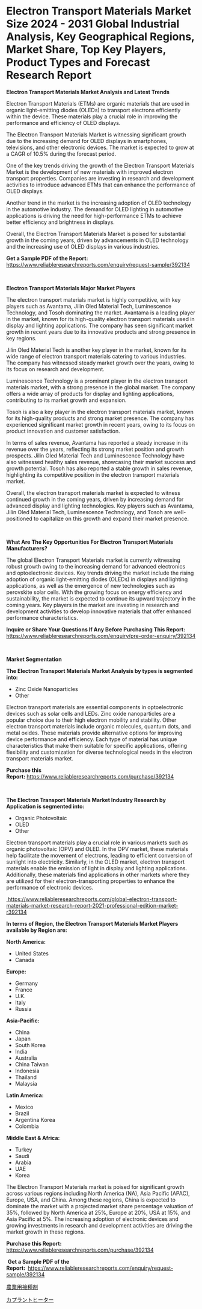 <p><h1>Electron Transport Materials Market Size 2024 - 2031 Global Industrial Analysis, Key Geographical Regions, Market Share, Top Key Players, Product Types and Forecast Research Report</h1></p><p><strong>Electron Transport Materials Market Analysis and Latest Trends</strong></p>
<p><p>Electron Transport Materials (ETMs) are organic materials that are used in organic light-emitting diodes (OLEDs) to transport electrons efficiently within the device. These materials play a crucial role in improving the performance and efficiency of OLED displays.</p><p>The Electron Transport Materials Market is witnessing significant growth due to the increasing demand for OLED displays in smartphones, televisions, and other electronic devices. The market is expected to grow at a CAGR of 10.5% during the forecast period.</p><p>One of the key trends driving the growth of the Electron Transport Materials Market is the development of new materials with improved electron transport properties. Companies are investing in research and development activities to introduce advanced ETMs that can enhance the performance of OLED displays.</p><p>Another trend in the market is the increasing adoption of OLED technology in the automotive industry. The demand for OLED lighting in automotive applications is driving the need for high-performance ETMs to achieve better efficiency and brightness in displays.</p><p>Overall, the Electron Transport Materials Market is poised for substantial growth in the coming years, driven by advancements in OLED technology and the increasing use of OLED displays in various industries.</p></p>
<p><strong>Get a Sample PDF of the Report:&nbsp;</strong> <a href="https://www.reliableresearchreports.com/enquiry/request-sample/392134">https://www.reliableresearchreports.com/enquiry/request-sample/392134</a></p>
<p>&nbsp;</p>
<p><strong>Electron Transport Materials Major Market Players</strong></p>
<p><p>The electron transport materials market is highly competitive, with key players such as Avantama, Jilin Oled Material Tech, Luminescence Technology, and Tosoh dominating the market. Avantama is a leading player in the market, known for its high-quality electron transport materials used in display and lighting applications. The company has seen significant market growth in recent years due to its innovative products and strong presence in key regions.</p><p>Jilin Oled Material Tech is another key player in the market, known for its wide range of electron transport materials catering to various industries. The company has witnessed steady market growth over the years, owing to its focus on research and development.</p><p>Luminescence Technology is a prominent player in the electron transport materials market, with a strong presence in the global market. The company offers a wide array of products for display and lighting applications, contributing to its market growth and expansion.</p><p>Tosoh is also a key player in the electron transport materials market, known for its high-quality products and strong market presence. The company has experienced significant market growth in recent years, owing to its focus on product innovation and customer satisfaction.</p><p>In terms of sales revenue, Avantama has reported a steady increase in its revenue over the years, reflecting its strong market position and growth prospects. Jilin Oled Material Tech and Luminescence Technology have also witnessed healthy sales revenue, showcasing their market success and growth potential. Tosoh has also reported a stable growth in sales revenue, highlighting its competitive position in the electron transport materials market.</p><p>Overall, the electron transport materials market is expected to witness continued growth in the coming years, driven by increasing demand for advanced display and lighting technologies. Key players such as Avantama, Jilin Oled Material Tech, Luminescence Technology, and Tosoh are well-positioned to capitalize on this growth and expand their market presence.</p></p>
<p>&nbsp;</p>
<p><strong>What Are The Key Opportunities For Electron Transport Materials Manufacturers?</strong></p>
<p><p>The global Electron Transport Materials market is currently witnessing robust growth owing to the increasing demand for advanced electronics and optoelectronic devices. Key trends driving the market include the rising adoption of organic light-emitting diodes (OLEDs) in displays and lighting applications, as well as the emergence of new technologies such as perovskite solar cells. With the growing focus on energy efficiency and sustainability, the market is expected to continue its upward trajectory in the coming years. Key players in the market are investing in research and development activities to develop innovative materials that offer enhanced performance characteristics.</p></p>
<p><strong>Inquire or Share Your Questions If Any Before Purchasing This Report:</strong> <a href="https://www.reliableresearchreports.com/enquiry/pre-order-enquiry/392134">https://www.reliableresearchreports.com/enquiry/pre-order-enquiry/392134</a></p>
<p>&nbsp;</p>
<p><strong>Market Segmentation</strong></p>
<p><strong>The Electron Transport Materials Market Analysis by types is segmented into:</strong></p>
<p><ul><li>Zinc Oxide Nanoparticles</li><li>Other</li></ul></p>
<p><p>Electron transport materials are essential components in optoelectronic devices such as solar cells and LEDs. Zinc oxide nanoparticles are a popular choice due to their high electron mobility and stability. Other electron transport materials include organic molecules, quantum dots, and metal oxides. These materials provide alternative options for improving device performance and efficiency. Each type of material has unique characteristics that make them suitable for specific applications, offering flexibility and customization for diverse technological needs in the electron transport materials market.</p></p>
<p><strong>Purchase this Report:&nbsp;</strong><a href="https://www.reliableresearchreports.com/purchase/392134">https://www.reliableresearchreports.com/purchase/392134</a></p>
<p>&nbsp;</p>
<p><strong>The Electron Transport Materials Market Industry Research by Application is segmented into:</strong></p>
<p><ul><li>Organic Photovoltaic</li><li>OLED</li><li>Other</li></ul></p>
<p><p>Electron transport materials play a crucial role in various markets such as organic photovoltaic (OPV) and OLED. In the OPV market, these materials help facilitate the movement of electrons, leading to efficient conversion of sunlight into electricity. Similarly, in the OLED market, electron transport materials enable the emission of light in display and lighting applications. Additionally, these materials find applications in other markets where they are utilized for their electron-transporting properties to enhance the performance of electronic devices.</p></p>
<p><a href="https://www.reliableresearchreports.com/global-electron-transport-materials-market-research-report-2021-professional-edition-market-r392134">&nbsp;https://www.reliableresearchreports.com/global-electron-transport-materials-market-research-report-2021-professional-edition-market-r392134</a></p>
<p><strong>In terms of Region, the Electron Transport Materials Market Players available by Region are:</strong></p>
<p>
    <p> <strong> North America: </strong>
        <ul>
            <li>United States</li>
            <li>Canada</li>
        </ul>
        </p> 
    <p> <strong> Europe: </strong>
        <ul>
            <li>Germany</li>
            <li>France</li>
            <li>U.K.</li>
            <li>Italy</li>
            <li>Russia</li>
        </ul>
        </p> 
    <p> <strong> Asia-Pacific: </strong>
        <ul>
            <li>China</li>
            <li>Japan</li>
            <li>South Korea</li>
            <li>India</li>
            <li>Australia</li>
            <li>China Taiwan</li>
            <li>Indonesia</li>
            <li>Thailand</li>
            <li>Malaysia</li>
        </ul>
        </p> 
    <p> <strong> Latin America: </strong>
        <ul>
            <li>Mexico</li>
            <li>Brazil</li>
            <li>Argentina Korea</li>
            <li>Colombia</li>
        </ul>
        </p> 
    <p> <strong> Middle East & Africa: </strong>
        <ul>
            <li>Turkey</li>
            <li>Saudi</li>
            <li>Arabia</li>
            <li>UAE</li>
            <li>Korea</li>
        </ul>
    </p>
    </p>
<p><p>The Electron Transport Materials market is poised for significant growth across various regions including North America (NA), Asia Pacific (APAC), Europe, USA, and China. Among these regions, China is expected to dominate the market with a projected market share percentage valuation of 35%, followed by North America at 25%, Europe at 20%, USA at 15%, and Asia Pacific at 5%. The increasing adoption of electronic devices and growing investments in research and development activities are driving the market growth in these regions.</p></p>
<p><strong>Purchase this Report: </strong><a href="https://www.reliableresearchreports.com/purchase/392134">https://www.reliableresearchreports.com/purchase/392134</a></p>
<p>&nbsp;<strong>Get a Sample PDF of the Report:&nbsp;&nbsp;</strong><a href="https://www.reliableresearchreports.com/enquiry/request-sample/392134">https://www.reliableresearchreports.com/enquiry/request-sample/392134</a></p>
<p><strong></strong></p>
<p><p><a href="https://github.com/oqoeusbvpadwjs08/Market-Research-Report-List-2/blob/main/8542417117836.md">農業用接種剤</a></p><p><a href="https://medium.com/@josephmiller1959/%E3%82%B0%E3%83%AD%E3%83%BC%E3%83%90%E3%83%AB%E3%82%AB%E3%83%83%E3%83%97%E3%83%AA%E3%83%B3%E3%82%B0%E3%83%92%E3%83%BC%E3%82%BF%E3%83%BC%E7%94%A3%E6%A5%AD-%E3%82%BF%E3%82%A4%E3%83%97-%E3%82%A2%E3%83%97%E3%83%AA%E3%82%B1%E3%83%BC%E3%82%B7%E3%83%A7%E3%83%B3-%E5%B8%82%E5%A0%B4%E3%83%97%E3%83%AC%E3%83%BC%E3%83%A4%E3%83%BC-%E5%9C%B0%E5%9F%9F%E5%88%A5%E6%88%90%E9%95%B7%E5%88%86%E6%9E%90-%E3%81%8A%E3%82%88%E3%81%B3%E5%B0%86%E6%9D%A5%E3%81%AE%E3%82%B7%E3%83%8A%E3%83%AA%E3%82%AA-2024%E5%B9%B4-2031%E5%B9%B4-b4a862c0d9e2">カプラントヒーター</a></p></p>